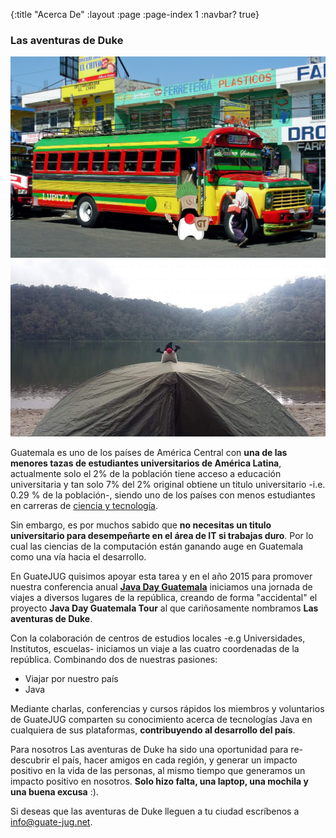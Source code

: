{:title "Acerca De"
 :layout :page
 :page-index 1
 :navbar? true}

### Las aventuras de Duke

<div class="fotorama">
<img src="../../img/bus.jpg">
<img src="../../img/duke-adv.jpg">
</div>


Guatemala es uno de los países de América Central con **una de las menores tazas de estudiantes universitarios de América Latina**, actualmente solo el 2% de la población tiene acceso a educación universitaria y tan solo 7% del 2% original obtiene un titulo universitario -i.e. 0.29 % de la población-, siendo uno de los países con menos estudiantes en carreras de [ciencia y tecnología](http://contrapoder.com.gt/2015/06/29/guatemala-pocos-universitarios-muchos-abogados/).

Sin embargo, es por muchos sabido que **no necesitas un titulo universitario para desempeñarte en el área de IT si trabajas duro**. Por lo cual las ciencias de la computación están ganando auge en Guatemala como una vía hacia el desarrollo.

En GuateJUG quisimos apoyar esta tarea y en el año 2015 para promover nuestra conferencia anual [**Java Day Guatemala**](http://www.guate-jug.net/javaday2016) iniciamos una jornada de viajes a diversos lugares de la república, creando de forma "accidental" el proyecto **Java Day Guatemala Tour** al que cariñosamente nombramos **Las aventuras de Duke**.

Con la colaboración de centros de estudios locales -e.g Universidades, Institutos, escuelas- iniciamos un viaje a las cuatro coordenadas de la república. Combinando dos de nuestras pasiones:

* Viajar por nuestro país
* Java

Mediante charlas, conferencias y cursos rápidos los miembros y voluntarios de GuateJUG comparten su conocimiento acerca de tecnologías Java en cualquiera de sus plataformas, **contribuyendo al desarrollo del país**.

Para nosotros Las aventuras de Duke ha sido una oportunidad para re-descubrir el país, hacer amigos en cada región, y generar un impacto positivo en la vida de las personas, al mismo tiempo que generamos un impacto positivo en nosotros. **Solo hizo falta, una laptop, una mochila y una buena excusa** :).

Si deseas que las aventuras de Duke lleguen a tu ciudad escríbenos a <info@guate-jug.net>.
